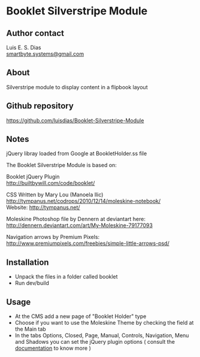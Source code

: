 # Booklet Silverstripe Module  

## Author contact  
Luis E. S. Dias  
smartbyte.systems@gmail.com  

## About  
Silverstripe module to display content in a flipbook layout  

## Github repository  
https://github.com/luisdias/Booklet-Silverstripe-Module

## Notes  
jQuery libray loaded from Google at BookletHolder.ss file  

The Booklet Silverstripe Module is based on:  

Booklet jQuery Plugin  
http://builtbywill.com/code/booklet/

CSS Written by Mary Lou (Manoela Ilic)  
http://tympanus.net/codrops/2010/12/14/moleskine-notebook/  
Website: http://tympanus.net/

Moleskine Photoshop file by Dennern at deviantart here:  
http://dennern.deviantart.com/art/My-Moleskine-79177093  

Navigation arrows by Premium Pixels:  
http://www.premiumpixels.com/freebies/simple-little-arrows-psd/  

## Installation  
* Unpack the files in a folder called booklet  
* Run dev/build  

## Usage  
* At the CMS add a new page of "Booklet Holder" type  
* Choose if you want to use the Moleskine Theme by checking the field at the Main tab
* In the tabs Options, Closed, Page, Manual, Controls, Navigation, Menu and Shadows 
you can set the jQuery plugin options ( consult the [documentation](http://builtbywill.com/code/booklet/options) 
to know more )